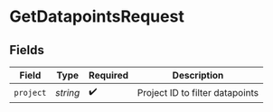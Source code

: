 # GetDatapointsRequest


## Fields

| Field                           | Type                            | Required                        | Description                     |
| ------------------------------- | ------------------------------- | ------------------------------- | ------------------------------- |
| `project`                       | *string*                        | :heavy_check_mark:              | Project ID to filter datapoints |
